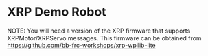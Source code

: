 # XRP Demo Robot

NOTE: You will need a version of the XRP firmware that supports XRPMotor/XRPServo messages. This firmware can be obtained from https://github.com/bb-frc-workshops/xrp-wpilib-lite